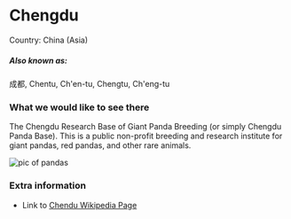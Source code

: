 # Chengdu

Country: China (Asia)

##### Also known as:

成都, Chentu, Ch'en-tu, Chengtu, Ch'eng-tu

### What we would like to see there

The Chengdu Research Base of Giant Panda Breeding (or simply Chengdu Panda Base). This is a public non-profit breeding and research institute for giant pandas, red pandas, and other rare animals.

![pic of pandas](https://upload.wikimedia.org/wikipedia/commons/thumb/d/d1/%E6%88%90%E9%83%BD%E5%A4%A7%E7%86%8A%E7%8C%AB%E7%B9%81%E8%82%B2%E7%A0%94%E7%A9%B6%E5%9F%BA%E5%9C%B0_-_panoramio_%287%29.jpg/640px-%E6%88%90%E9%83%BD%E5%A4%A7%E7%86%8A%E7%8C%AB%E7%B9%81%E8%82%B2%E7%A0%94%E7%A9%B6%E5%9F%BA%E5%9C%B0_-_panoramio_%287%29.jpg)


### Extra information

- Link to [Chendu Wikipedia Page](https://en.wikipedia.org/wiki/Chengdu)
